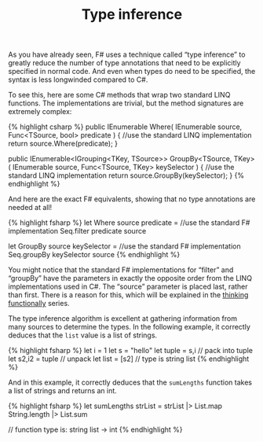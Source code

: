 ﻿---
layout: post
title: "Type inference"
description: "How to avoid getting distracted by complex type syntax"
nav: why-use-fsharp
seriesId: "Why use F#?"
seriesOrder: 8
categories: [Conciseness,Types]
---


As you have already seen, F# uses a technique called “type inference” to greatly reduce the number of type annotations that need to be explicitly specified in normal code. And even when types do need to be specified, the syntax is less longwinded compared to C#.

To see this, here are some C# methods that wrap two standard LINQ functions. The implementations are trivial, but the method signatures are extremely complex:

{% highlight csharp %}
public IEnumerable<TSource> Where<TSource>(
    IEnumerable<TSource> source,
    Func<TSource, bool> predicate
    )
{
    //use the standard LINQ implementation
    return source.Where(predicate);
}

public IEnumerable<IGrouping<TKey, TSource>> GroupBy<TSource, TKey>(
    IEnumerable<TSource> source,
    Func<TSource, TKey> keySelector
    )
{
    //use the standard LINQ implementation
    return source.GroupBy(keySelector);
}
{% endhighlight %}

And here are the exact F# equivalents, showing that no type annotations are needed at all!

{% highlight fsharp %}
let Where source predicate = 
    //use the standard F# implementation
    Seq.filter predicate source

let GroupBy source keySelector = 
    //use the standard F# implementation
    Seq.groupBy keySelector source
{% endhighlight %}
	
<div class="alert alert-info">	
You might notice that the standard F# implementations for “filter” and “groupBy” have the parameters in exactly the opposite order from the LINQ implementations used in C#. The “source” parameter is placed last, rather than first. There is a reason for this, which will be explained in the <a href="/series/thinking-functionally.html">thinking functionally</a> series.
</div>

The type inference algorithm is excellent at gathering information from many sources to determine the types. In the following example, it correctly deduces that the `list` value is a list of strings.

{% highlight fsharp %}
let i  = 1
let s = "hello"
let tuple  = s,i      // pack into tuple   
let s2,i2  = tuple    // unpack
let list = [s2]       // type is string list
{% endhighlight %}

And in this example, it correctly deduces that the `sumLengths` function takes a list of strings and returns an int.

{% highlight fsharp %}
let sumLengths strList = 
    strList |> List.map String.length |> List.sum

// function type is: string list -> int
{% endhighlight %}


